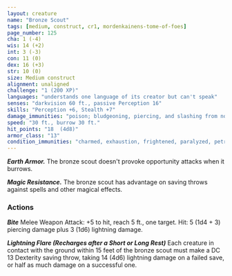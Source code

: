 ```yaml
---
layout: creature
name: "Bronze Scout"
tags: [medium, construct, cr1, mordenkainens-tome-of-foes]
page_number: 125
cha: 1 (-4)
wis: 14 (+2)
int: 3 (-3)
con: 11 (0)
dex: 16 (+3)
str: 10 (0)
size: Medium construct
alignment: unaligned
challenge: "1 (200 XP)"
languages: "understands one language of its creator but can't speak"
senses: "darkvision 60 ft., passive Perception 16"
skills: "Perception +6, Stealth +7"
damage_immunities: "poison; bludgeoning, piercing, and slashing from nonmagical attacks that aren't adamantine"
speed: "30 ft., burrow 30 ft."
hit_points: "18  (4d8)"
armor_class: "13"
condition_immunities: "charmed, exhaustion, frightened, paralyzed, petrified, poisoned"
---
```


***Earth Armor.*** The bronze scout doesn't provoke opportunity attacks when it burrows.

***Magic Resistance.*** The bronze scout has advantage on saving throws against spells and other magical effects.

### Actions

***Bite*** Melee Weapon Attack: +5 to hit, reach 5 ft., one target. Hit: 5 (1d4 + 3) piercing damage plus 3 (1d6) lightning damage.

***Lightning Flare (Recharges after a Short or Long Rest)*** Each creature in contact with the ground within 15 feet of the bronze scout must make a DC 13 Dexterity saving throw, taking 14 (4d6) lightning damage on a failed save, or half as much damage on a successful one.